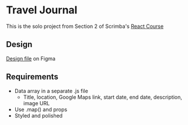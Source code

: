 # Travel Journal

This is the solo project from Section 2 of Scrimba's [React Course](https://scrimba.com/learn/learnreact)

## Design

[Design file](https://www.figma.com/file/QG4cOExkdbIbhSfWJhs2gs/Travel-Journal) on Figma

## Requirements
- Data array in a separate .js file
    - Title, location, Google Maps link, start date, end date, description, image URL
- Use .map() and props
- Styled and polished
